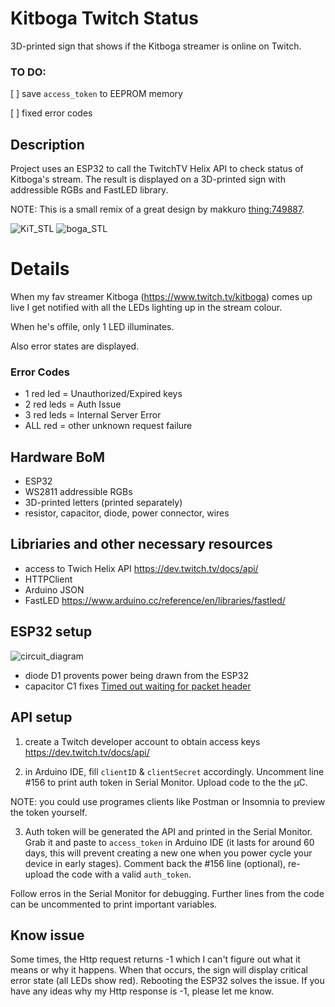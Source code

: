 # Kitboga Twitch Status

3D-printed sign that shows if the Kitboga streamer is online on Twitch.

### TO DO:

[ ] save `access_token` to EEPROM memory

[ ] fixed error codes

## Description

Project uses an ESP32 to call the TwitchTV Helix API to check status of Kitboga's stream. The result is displayed on a 3D-printed sign with addressible RGBs and FastLED library.

NOTE: This is a small remix of a great design by makkuro [thing:749887](https://www.thingiverse.com/thing:749887).

![KiT_STL](https://raw.githubusercontent.com/pawelowski/KitbogaTwitchStatus/main/photos/KiT_SLT_screenshot.JPG)
![boga_STL](https://raw.githubusercontent.com/pawelowski/KitbogaTwitchStatus/main/photos/boga_STL_screenshot.JPG)

# Details

When my fav streamer Kitboga (https://www.twitch.tv/kitboga) comes up live I get notified with all the LEDs lighting up in the stream colour.

When he's offile, only 1 LED illuminates.

Also error states are displayed.

### Error Codes

- 1 red led = Unauthorized/Expired keys
- 2 red leds = Auth Issue
- 3 red leds = Internal Server Error
- ALL red = other unknown request failure

## Hardware BoM

- ESP32
- WS2811 addressible RGBs
- 3D-printed letters (printed separately)
- resistor, capacitor, diode, power connector, wires

## Libriaries and other necessary resources

- access to Twich Helix API https://dev.twitch.tv/docs/api/
- HTTPClient
- Arduino JSON
- FastLED https://www.arduino.cc/reference/en/libraries/fastled/

## ESP32 setup

![circuit_diagram](https://github.com/pawelowski/KitbogaTwitchStatus/blob/main/photos/circuit_diagram.JPG)

- diode D1 provents power being drawn from the ESP32
- capacitor C1 fixes [Timed out waiting for packet header](https://randomnerdtutorials.com/solved-failed-to-connect-to-esp32-timed-out-waiting-for-packet-header/)

## API setup

1. create a Twitch developer account to obtain access keys https://dev.twitch.tv/docs/api/

2. in Arduino IDE, fill `clientID` & `clientSecret` accordingly. Uncomment line #156 to print auth token in Serial Monitor.
   Upload code to the the μC.

NOTE: you could use programes clients like Postman or Insomnia to preview the token yourself.

3. Auth token will be generated the API and printed in the Serial Monitor. Grab it and paste to `access_token` in Arduino IDE (it lasts for around 60 days, this will prevent creating a new one when you power cycle your device in early stages). Comment back the #156 line (optional), re-upload the code with a valid `auth_token`.

Follow erros in the Serial Monitor for debugging. Further lines from the code can be uncommented to print important variables.

## Know issue

Some times, the Http request returns -1 which I can't figure out what it means or why it happens. When that occurs, the sign will display critical error state (all LEDs show red). Rebooting the ESP32 solves the issue. If you have any ideas why my Http response is -1, please let me know.
